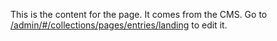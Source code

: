 This is the content for the page. It comes from the CMS. Go to [/admin/#/collections/pages/entries/landing](/admin/#/collections/pages/entries/landing) to edit it.